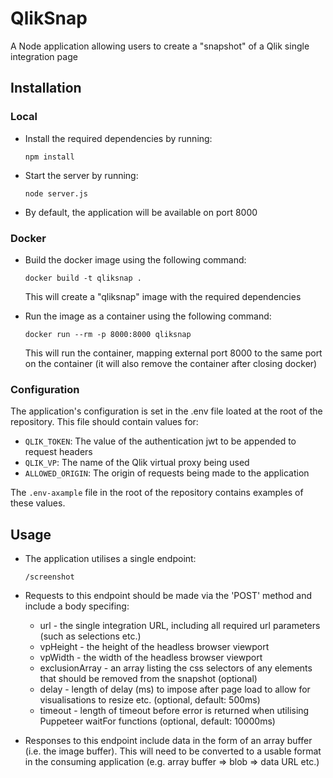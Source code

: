 # QlikSnap

A Node application allowing users to create a "snapshot" of a Qlik single integration page

## Installation

### Local

- Install the required dependencies by running:

  `npm install`

- Start the server by running:

  `node server.js`

- By default, the application will be available on port 8000

### Docker

- Build the docker image using the following command:

  `docker build -t qliksnap .`

  This will create a "qliksnap" image with the required dependencies

- Run the image as a container using the following command:

  `docker run --rm -p 8000:8000 qliksnap`

  This will run the container, mapping external port 8000 to the same port on the container (it will also remove the container after closing docker)

### Configuration

The application's configuration is set in the .env file loated at the root of the repository. This file should contain values for:

- `QLIK_TOKEN`: The value of the authentication jwt to be appended to request headers
- `QLIK_VP`: The name of the Qlik virtual proxy being used
- `ALLOWED_ORIGIN`: The origin of requests being made to the application

The `.env-axample` file in the root of the repository contains examples of these values.

## Usage

- The application utilises a single endpoint:

  `/screenshot`

- Requests to this endpoint should be made via the 'POST' method and include a body specifing:

  - url - the single integration URL, including all required url parameters (such as selections etc.)
  - vpHeight - the height of the headless browser viewport
  - vpWidth - the width of the headless browser viewport
  - exclusionArray - an array listing the css selectors of any elements that should be removed from the snapshot (optional)
  - delay - length of delay (ms) to impose after page load to allow for visualisations to resize etc. (optional, default: 500ms)
  - timeout - length of timeout before error is returned when utilising Puppeteer waitFor functions (optional, default: 10000ms)

- Responses to this endpoint include data in the form of an array buffer (i.e. the image buffer). This will need to be converted to a usable format in the consuming application (e.g. array buffer => blob => data URL etc.)
